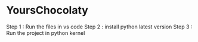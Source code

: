 # YoursChocolaty
Step 1 : Run the files in vs code
Step 2 : install python latest version
Step 3 : Run the project in python kernel

